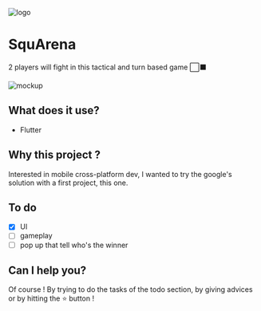 ![logo](./OpusMundi/Assets/logo2.png)

# SquArena
2 players will fight in this tactical and turn based game ⬜⬛


![mockup](./OpusMundi/Assets/screen2.png)

## What does it use?
  - Flutter

## Why this project ?
Interested in mobile cross-platform dev, I wanted to try the google's solution with a first project, this one.

## To do
- [X] UI
- [ ] gameplay
- [ ] pop up that tell who's the winner

## Can I help you?
Of course ! By trying to do the tasks of the todo section, by giving advices or by hitting the :star: button !
